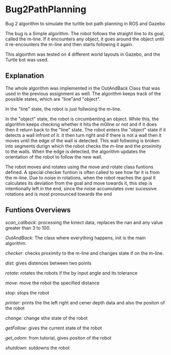 # Bug2PathPlanning
Bug 2 algorithm to simulate the turltle bot path planning in ROS and Gazebo

The bug is a Simple algorithm. The robot follows the straight line to its goal, called the m-line. If it encounters any object, it goes around the object until it re-encounters the m-line and then starts following it again. 

This algoirthm was tested on 4 different world layouts in Gazebo, and the Turtle bot was used.

## Explanation

The whole algorithm was implemented in the OutAndBack Class that was used in the previous assignment as well. The algorithm keeps track of the possible states, which are "line"and "object". 

In the "line" state, the robot is just follwoing the m-line.

In the "object" state, the robot is circumbenting an object. While this, the algorithm keeps checking whether it hits the m0line or not and if it does
then it return back to the "line" state. The robot enters the "object" state if it detects a wall infront of it. it then turn right and if there is not a wall
then it moves until the edge of the wall is detected.
This wall follwoing is broken into segments durign which the robot checks the m-line and the proximity to the walls. When the edge is detected, the algorithm updates the orientation of the robot to follow the new wall. 

The robot moves and rotates using the move and rotate class funtions defined. A special checker funtion is often called to see how far it is from the m-line.
Due to noise in rotations, when the robot reaches the goal it calculates its deviation from the goal and move towards it, this step is intentionally left in the end, since the noise accumulates over sucessive rotations and is most pronounced towards the end

## Funtions Overviews

*scan_callback*: processing the kinect data, replaces the nan and any value greater than 3 to 100.

*OutAndBack*: The class where everything happens, init is the main algorithm.

*checker*: checks proximity to the m-line and changes state if on the m-line.

*dist*: gives distences between two points

*rotate*: rotates the robots if the by input angle and its tolerance

*move*: move the robot the specified distance

*stop*: stops the robot

*printer*: prints the the left right and cener depth data and also the positon of the robot

*change*: change sthe state of the robot

*getFollow*: gives the current state of the robot

*get_odom*: from tutorial, gives positon of the robot

*shutdown*: sutdowns the robot




[w1]:
[w2]:
[w3]:
[w4]: